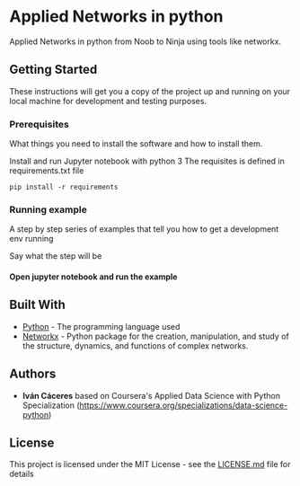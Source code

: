 # Applied Networks in python

Applied Networks in python from Noob to Ninja using tools like networkx.

## Getting Started

These instructions will get you a copy of the project up and running on your local machine for development and testing purposes.

### Prerequisites

What things you need to install the software and how to install them.

Install and run Jupyter notebook with python 3
The requisites is defined in requirements.txt file

```
pip install -r requirements
```

### Running example

A step by step series of examples that tell you how to get a development env running

Say what the step will be

#### Open jupyter notebook and run the example

## Built With

* [Python](https://www.python.org/) - The programming language used
* [Networkx](https://networkx.github.io/documentation/stable//) - Python package for the creation, manipulation, and study of the structure, dynamics, and functions of complex networks.

## Authors

* **Iván Cáceres** based on Coursera's Applied Data Science with Python Specialization (https://www.coursera.org/specializations/data-science-python)

## License

This project is licensed under the MIT License - see the [LICENSE.md](LICENSE.md) file for details